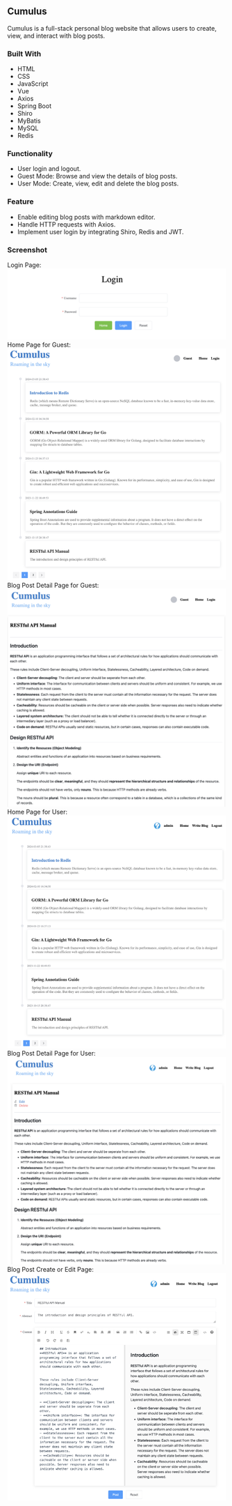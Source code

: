 <!-- ABOUT THE PROJECT -->
## Cumulus
Cumulus is a full-stack personal blog website that allows users to create, view, and interact with blog posts.

### Built With
* HTML
* CSS
* JavaScript
* Vue
* Axios
* Spring Boot
* Shiro
* MyBatis
* MySQL
* Redis

### Functionality
- User login and logout.
- Guest Mode: Browse and view the details of blog posts.
- User Mode: Create, view, edit and delete the blog posts.

### Feature
- Enable editing blog posts with markdown editor.
- Handle HTTP requests with Axios.
- Implement user login by integrating Shiro, Redis and JWT.

### Screenshot
Login Page:
<br>
![Login Page](/screenshots/Login.png "Login Page")
<br>
Home Page for Guest:
<br>
![Home Page for Guest](/screenshots/Guest_Home.png "Home Page for Guest")
<br>
Blog Post Detail Page for Guest:
<br>
![Blog Post Detail Page for Guest](/screenshots/Guest_Detail.png "Blog Post Detail Page for Guest")
<br>
Home Page for User:
<br>
![Home Page for User](/screenshots/User_Home.png "Home Page for User")
<br>
Blog Post Detail Page for User:
<br>
![Blog Detail Page for User](/screenshots/User_Detail.png "Blog Detail Page for User")
<br>
Blog Post Create or Edit Page:
<br>
![Blog Post Create or Edit Page](/screenshots/User_Edit.png "Blog Post Create or Edit Page")

